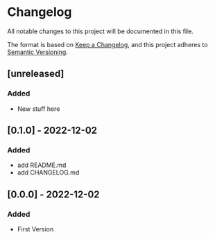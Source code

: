 # Changelog

All notable changes to this project will be documented in this file.

The format is based on [Keep a Changelog](https://keepachangelog.com/en/1.0.0/), and this project adheres to [Semantic Versioning](https://semver.org/spec/v2.0.0.html).

## [unreleased]

### Added
* New stuff here
  
## [0.1.0] - 2022-12-02

### Added
* add README.md
* add CHANGELOG.md
  
## [0.0.0] - 2022-12-02

### Added
* First Version
